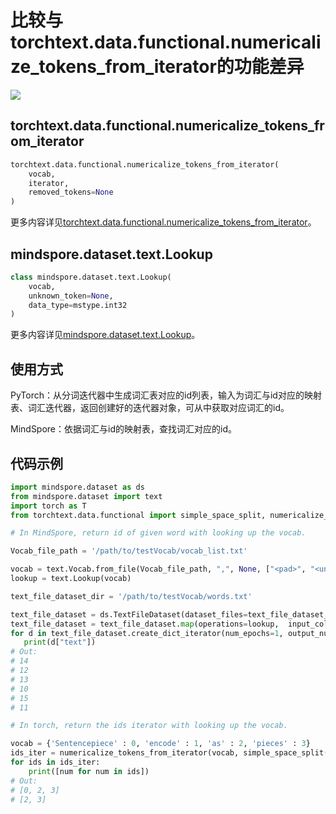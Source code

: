# 比较与torchtext.data.functional.numericalize_tokens_from_iterator的功能差异

<a href="https://gitee.com/mindspore/docs/blob/r1.9/docs/mindspore/source_zh_cn/note/api_mapping/pytorch_diff/Lookup.md" target="_blank"><img src="https://mindspore-website.obs.cn-north-4.myhuaweicloud.com/website-images/r1.9/resource/_static/logo_source.png"></a>

## torchtext.data.functional.numericalize_tokens_from_iterator

```python
torchtext.data.functional.numericalize_tokens_from_iterator(
    vocab,
    iterator,
    removed_tokens=None
)
```

更多内容详见[torchtext.data.functional.numericalize_tokens_from_iterator](https://pytorch.org/text/0.10.0/data_functional.html#numericalize-tokens-from-iterator)。

## mindspore.dataset.text.Lookup

```python
class mindspore.dataset.text.Lookup(
    vocab,
    unknown_token=None,
    data_type=mstype.int32
)
```

更多内容详见[mindspore.dataset.text.Lookup](https://mindspore.cn/docs/zh-CN/r1.9/api_python/dataset_text/mindspore.dataset.text.Lookup.html#mindspore.dataset.text.Lookup)。

## 使用方式

PyTorch：从分词迭代器中生成词汇表对应的id列表，输入为词汇与id对应的映射表、词汇迭代器，返回创建好的迭代器对象，可从中获取对应词汇的id。

MindSpore：依据词汇与id的映射表，查找词汇对应的id。

## 代码示例

```python
import mindspore.dataset as ds
from mindspore.dataset import text
import torch as T
from torchtext.data.functional import simple_space_split, numericalize_tokens_from_iterator

# In MindSpore, return id of given word with looking up the vocab.

Vocab_file_path = '/path/to/testVocab/vocab_list.txt'

vocab = text.Vocab.from_file(Vocab_file_path, ",", None, ["<pad>", "<unk>"], True)
lookup = text.Lookup(vocab)

text_file_dataset_dir = '/path/to/testVocab/words.txt'

text_file_dataset = ds.TextFileDataset(dataset_files=text_file_dataset_dir)
text_file_dataset = text_file_dataset.map(operations=lookup,  input_columns=["text"])
for d in text_file_dataset.create_dict_iterator(num_epochs=1, output_numpy=True):
   print(d["text"])
# Out:
# 14
# 12
# 13
# 10
# 15
# 11

# In torch, return the ids iterator with looking up the vocab.

vocab = {'Sentencepiece' : 0, 'encode' : 1, 'as' : 2, 'pieces' : 3}
ids_iter = numericalize_tokens_from_iterator(vocab, simple_space_split(["Sentencepiece as pieces", "as pieces"]))
for ids in ids_iter:
    print([num for num in ids])
# Out:
# [0, 2, 3]
# [2, 3]
```
